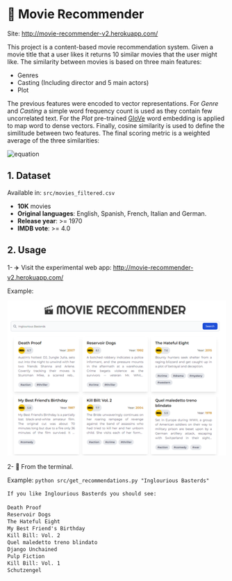 # :movie_camera: Movie Recommender 

Site: http://movie-recommender-v2.herokuapp.com/

This project is a content-based movie recommendation system. Given a movie title that a user likes it returns 10 similar movies that the user might like. The similarity between movies is based on three main features:

- Genres
- Casting (Including director and 5 main actors)
- Plot 

The previous features were encoded to vector representations. For *Genre* and *Casting* a simple word frequency count is used as they contain few uncorrelated text. For the *Plot* pre-trained [GloVe](https://link-url-here.org) word embedding is applied to map word to dense vectors. Finally, cosine similarity is used to define the similitude between two features. The final scoring metric is a weighted average of the three similarities:

![equation](https://latex.codecogs.com/svg.image?s&space;=&space;\alpha&space;s_g&space;&plus;&space;\beta&space;s_c&space;&plus;&space;\gamma&space;s_p)

## 1. Dataset
Available in: `src/movies_filtered.csv`

- **10K** movies 
- **Original languages**: English, Spanish, French, Italian and German.
- **Release year**: >= 1970
- **IMDB vote**: >= 4.0

## 2. Usage

1- :airplane: Visit the experimental web app: http://movie-recommender-v2.herokuapp.com/

Example:

![web_example](web_example.png)

2- :rocket: From the terminal. 

Example:
`python src/get_recommendations.py "Inglourious Basterds"`

```
If you like Inglourious Basterds you should see: 

Death Proof
Reservoir Dogs
The Hateful Eight
My Best Friend's Birthday
Kill Bill: Vol. 2
Quel maledetto treno blindato
Django Unchained
Pulp Fiction
Kill Bill: Vol. 1
Schutzengel
```




